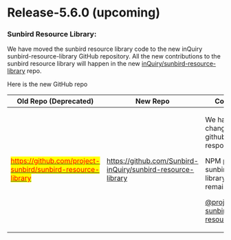 # Release-5.6.0 (upcoming)

### Sunbird Resource Library:

We have moved the sunbird resource library code to the new inQuiry sunbird-resource-library GitHub repository. All the new contributions to the sunbird resource library will happen in the new [inQuiry/sunbird-resource-library](https://github.com/Sunbird-inQuiry/sunbird-resource-library) repo.

Here is the  new GitHub repo

<table><thead><tr><th width="281">Old Repo (Deprecated)</th><th width="258">New Repo </th><th>Comments</th></tr></thead><tbody><tr><td><a href="https://github.com/project-sunbird/sunbird-resource-library"><mark style="color:red;">https://github.com/project-sunbird/sunbird-resource-library</mark></a><br></td><td><a href="https://github.com/Sunbird-inQuiry/sunbird-resource-library/">https://github.com/Sunbird-inQuiry/sunbird-resource-library</a></td><td><p>We have only changed the github respository. </p><p>NPM package of sunbird resource library will remain as it is. </p><p><a href="https://www.npmjs.com/package/@project-sunbird/sunbird-resource-library">@project-sunbird/sunbird-resource-library</a></p></td></tr></tbody></table>
